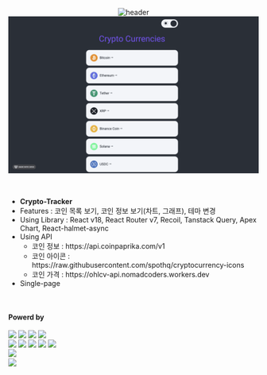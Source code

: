 <div align="center">

  ![header](https://capsule-render.vercel.app/api?type=waving&color=4078c0&height=180&section=header&text=Crypto-Tracker&fontSize=45&animation=fadeIn&fontAlignY=38&desc=yonghun16&descAlignY=55&descAlign=85)
  <a href="https://crypto-tracker-psi-tan.vercel.app/"><img src="https://github.com/yonghun16/crypto-tracker/blob/main/preview.gif" width=800px /></a>
	
</div>

</br>

<ul>
  <li>
    <b>Crypto-Tracker</b>
  </li>
  <li>
    Features : 코인 목록 보기, 코인 정보 보기(차트, 그래프), 테마 변경 
  </li>
  <li>
    Using Library : React v18, React Router v7, Recoil, Tanstack Query, Apex Chart, React-halmet-async
  </li>
  <li>
    Using API
    <ul>
       <li>
	  코인 정보 : https://api.coinpaprika.com/v1
       </li>
       <li>
	  코인 아이콘 : https://raw.githubusercontent.com/spothq/cryptocurrency-icons
       </li>
       <li>
	  코인 가격 : https://ohlcv-api.nomadcoders.workers.dev
       </li>
    </ul>
  </li>
  <li>
	Single-page
  </li>
</ul>

</br>

<h4>Powerd by</h4>
<div>
  <!-- HTML --><a href="https://html.spec.whatwg.org/"><img src="https://img.shields.io/badge/HTML5-E34F26?style=flat&logo=HTML5&logoColor=white" /></a>
  <!-- CSS --><a href="https://www.w3.org/Style/CSS/"><img src="https://img.shields.io/badge/CSS3-1572B6?style=flat&logo=CSS3&logoColor=white" /></a>
  <!-- JavaScript --><a href="https://www.ecma-international.org/"><img src="https://img.shields.io/badge/JavaScript-F7DF1E?style=flat&logo=JavaScript&logoColor=white" /></a>
  <!-- TypeScript --><a href="https://www.typescriptlang.org"><img src="https://img.shields.io/badge/TypeScript-3178C6?style=flat&logo=TypeScript&logoColor=white" /></a>
  <br />
  <!-- React --><a href="https://reactjs.org/"><img src="https://img.shields.io/badge/React-58B4CD?style=flat&logo=React&logoColor=white" /></a>
  <!-- React Router --><a href="https://reactrouter.com"><img src="https://img.shields.io/badge/React_Router-CA4245?style=flat&logo=React%20router&logoColor=white" /></a>
  <!-- React Query --><a href="https://tanstack.com/query/latest"><img src="https://img.shields.io/badge/React_Query-FF4154?style=flat&logo=React%20query&logoColor=white" /></a>
  <!-- Recoil --><a href="https://recoiljs.org"><img src="https://img.shields.io/badge/Recoil-3578E5?style=flat&logo=Recoil&logoColor=white" /></a>	
  <!-- Styled Components --><a href="https://styled-components.com/"><img src="https://img.shields.io/badge/styled%20components-DB7093?style=flat&logo=Styled%20Components&logoColor=white" /></a>
  <br>
  <!-- Vercel --><a href="https://vercel.com/"><img src="https://img.shields.io/badge/Vercel-000000?style=flat&logo=Vercel&logoColor=white" /></a>
  <br>
  <!-- Vim --><a href="https://www.vim.org"><img src="https://img.shields.io/badge/Vim-019733?style=flat&logo=vim&logoColor=white" /></a>
</div>
